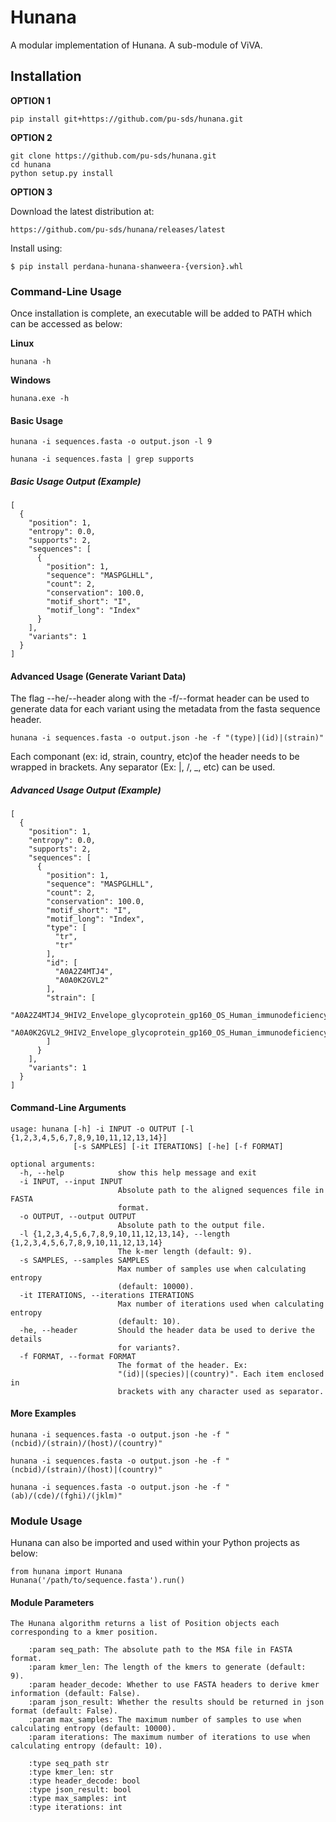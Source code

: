 # Hunana
A modular implementation of Hunana. A sub-module of ViVA.

## Installation

**OPTION 1**

`pip install git+https://github.com/pu-sds/hunana.git`

**OPTION 2**

```
git clone https://github.com/pu-sds/hunana.git
cd hunana
python setup.py install
```

**OPTION 3**

Download the latest distribution at:

`https://github.com/pu-sds/hunana/releases/latest`

Install using:

`$ pip install perdana-hunana-shanweera-{version}.whl`

### Command-Line Usage
Once installation is complete, an executable will be added to PATH which can be accessed as below:

**Linux**

`hunana -h`

**Windows**

`hunana.exe -h`

#### Basic Usage
`hunana -i sequences.fasta -o output.json -l 9`

`hunana -i sequences.fasta | grep supports`

##### Basic Usage Output (Example)
```
[
  {
    "position": 1,
    "entropy": 0.0,
    "supports": 2,
    "sequences": [
      {
        "position": 1,
        "sequence": "MASPGLHLL",
        "count": 2,
        "conservation": 100.0,
        "motif_short": "I",
        "motif_long": "Index"
      }
    ],
    "variants": 1
  }
]
```

#### Advanced Usage (Generate Variant Data)
The flag --he/--header along with the -f/--format header can be used to generate data for each variant using the metadata from the fasta sequence header.

`hunana -i sequences.fasta -o output.json -he -f "(type)|(id)|(strain)"`

Each componant (ex: id, strain, country, etc)of the header needs to be wrapped in brackets. Any separator (Ex: |, /, _, etc) can be used.

##### Advanced Usage Output (Example)
```
[
  {
    "position": 1,
    "entropy": 0.0,
    "supports": 2,
    "sequences": [
      {
        "position": 1,
        "sequence": "MASPGLHLL",
        "count": 2,
        "conservation": 100.0,
        "motif_short": "I",
        "motif_long": "Index",
        "type": [
          "tr",
          "tr"
        ],
        "id": [
          "A0A2Z4MTJ4",
          "A0A0K2GVL2"
        ],
        "strain": [
          "A0A2Z4MTJ4_9HIV2_Envelope_glycoprotein_gp160_OS_Human_immunodeficiency_virus_2_OX_11709_GN_env_PE_4_SV_1",
          "A0A0K2GVL2_9HIV2_Envelope_glycoprotein_gp160_OS_Human_immunodeficiency_virus_2_OX_11709_GN_env_PE_4_SV_1"
        ]
      }
    ],
    "variants": 1
  }
]
```

#### Command-Line Arguments
```
usage: hunana [-h] -i INPUT -o OUTPUT [-l {1,2,3,4,5,6,7,8,9,10,11,12,13,14}]
              [-s SAMPLES] [-it ITERATIONS] [-he] [-f FORMAT]

optional arguments:
  -h, --help            show this help message and exit
  -i INPUT, --input INPUT
                        Absolute path to the aligned sequences file in FASTA
                        format.
  -o OUTPUT, --output OUTPUT
                        Absolute path to the output file.
  -l {1,2,3,4,5,6,7,8,9,10,11,12,13,14}, --length {1,2,3,4,5,6,7,8,9,10,11,12,13,14}
                        The k-mer length (default: 9).
  -s SAMPLES, --samples SAMPLES
                        Max number of samples use when calculating entropy
                        (default: 10000).
  -it ITERATIONS, --iterations ITERATIONS
                        Max number of iterations used when calculating entropy
                        (default: 10).
  -he, --header         Should the header data be used to derive the details
                        for variants?.
  -f FORMAT, --format FORMAT
                        The format of the header. Ex:
                        "(id)|(species)|(country)". Each item enclosed in
                        brackets with any character used as separator.
```

#### More Examples
`hunana -i sequences.fasta -o output.json -he -f "(ncbid)/(strain)/(host)/(country)"`

`hunana -i sequences.fasta -o output.json -he -f "(ncbid)/(strain)/(host)|(country)"`

`hunana -i sequences.fasta -o output.json -he -f "(ab)/(cde)/(fghi)/(jklm)"`

### Module Usage
Hunana can also be imported and used within your Python projects as below:
```
from hunana import Hunana
Hunana('/path/to/sequence.fasta').run()
```

#### Module Parameters
```
The Hunana algorithm returns a list of Position objects each corresponding to a kmer position.

    :param seq_path: The absolute path to the MSA file in FASTA format.
    :param kmer_len: The length of the kmers to generate (default:  9).
    :param header_decode: Whether to use FASTA headers to derive kmer information (default: False).
    :param json_result: Whether the results should be returned in json format (default: False).
    :param max_samples: The maximum number of samples to use when calculating entropy (default: 10000).
    :param iterations: The maximum number of iterations to use when calculating entropy (default: 10).
    
    :type seq_path str
    :type kmer_len: str
    :type header_decode: bool
    :type json_result: bool
    :type max_samples: int
    :type iterations: int
```
